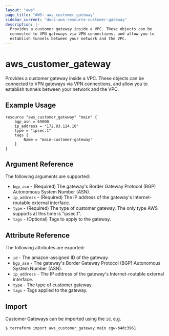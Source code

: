 ```yaml
---
layout: "aws"
page_title: "AWS: aws_customer_gateway"
sidebar_current: "docs-aws-resource-customer-gateway"
description: |-
  Provides a customer gateway inside a VPC. These objects can be
  connected to VPN gateways via VPN connections, and allow you to
  establish tunnels between your network and the VPC.
---
```


# aws\_customer\_gateway

Provides a customer gateway inside a VPC. These objects can be connected to VPN gateways via VPN connections, and allow you to establish tunnels between your network and the VPC.

## Example Usage

```
resource "aws_customer_gateway" "main" {
    bgp_asn = 65000
    ip_address = "172.83.124.10"
    type = "ipsec.1"
    tags {
        Name = "main-customer-gateway"
    }
}
```

## Argument Reference

The following arguments are supported:

* `bgp_asn` - (Required) The gateway's Border Gateway Protocol (BGP) Autonomous System Number (ASN).
* `ip_address` - (Required) The IP address of the gateway's Internet-routable external interface.
* `type` - (Required) The type of customer gateway. The only type AWS
  supports at this time is "ipsec.1".
* `tags` - (Optional) Tags to apply to the gateway.

## Attribute Reference

The following attributes are exported:

* `id` - The amazon-assigned ID of the gateway.
* `bgp_asn` - The gateway's Border Gateway Protocol (BGP) Autonomous System Number (ASN).
* `ip_address` - The IP address of the gateway's Internet-routable external interface.
* `type` - The type of customer gateway.
* `tags` - Tags applied to the gateway.


## Import

Customer Gateways can be imported using the `id`, e.g. 

```
$ terraform import aws_customer_gateway.main cgw-b4dc3961
```